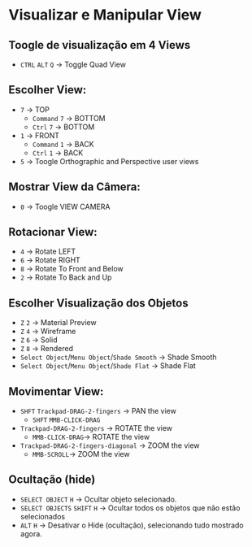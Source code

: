 # Visualizar e Manipular View

## Toogle de visualização em 4 Views
- `CTRL` `ALT` `Q` -> Toggle Quad View

## Escolher View:
- `7` -> TOP
    - `Command` `7` -> BOTTOM
    - `Ctrl` `7` -> BOTTOM
- `1` -> FRONT
    - `Command` `1` -> BACK
    - `Ctrl` `1` -> BACK
- `5` -> Toogle Orthographic and Perspective user views

## Mostrar View da Câmera:
- `0` -> Toogle VIEW CAMERA 

## Rotacionar View:
- `4` -> Rotate LEFT
- `6` -> Rotate RIGHT
- `8` -> Rotate To Front and Below
- `2` -> Rotate To Back and Up

## Escolher Visualização dos Objetos
- `Z` `2` -> Material Preview
- `Z` `4` -> Wireframe
- `Z` `6` -> Solid
- `Z` `8` -> Rendered
- `Select Object`/`Menu Object`/`Shade Smooth` -> Shade Smooth
- `Select Object`/`Menu Object`/`Shade Flat` -> Shade Flat

## Movimentar View:
 - `SHFT` `Trackpad-DRAG-2-fingers` -> PAN the view
    - `SHFT` `MMB-CLICK-DRAG`
- `Trackpad-DRAG-2-fingers` -> ROTATE the view
    - `MMB-CLICK-DRAG`-> ROTATE the view
- `Trackpad-DRAG-2-fingers-diagonal` -> ZOOM the view
    - `MMB-SCROLL`-> ZOOM the view

## Ocultação (hide)
- `SELECT OBJECT` `H` -> Ocultar objeto selecionado.
- `SELECT OBJECTS` `SHIFT` `H` -> Ocultar todos os objetos que não estão selecionados
- `ALT` `H` -> Desativar o Hide (ocultação), selecionando tudo mostrado agora.
